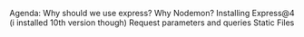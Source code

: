 Agenda:
Why should we use express?
Why Nodemon?
Installing Express@4 (i installed 10th version though)
Request parameters and queries
Static Files